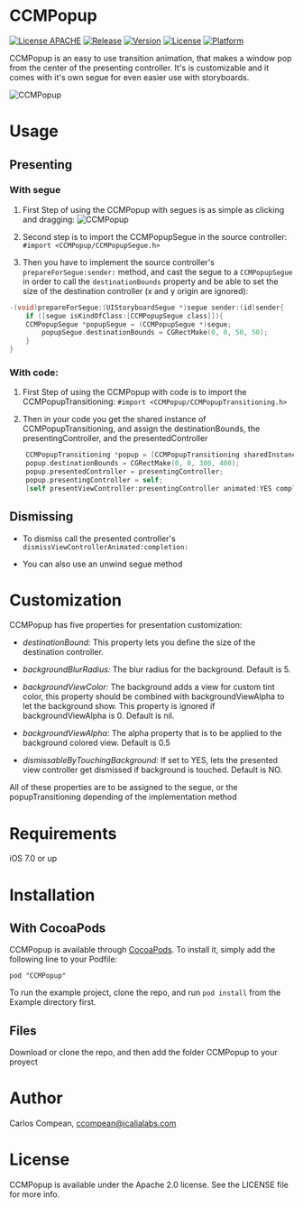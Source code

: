 # CCMPopup

[![License APACHE](https://img.shields.io/hexpm/l/plug.svg)](https://github.com/cacmartinez/CCMPopup/blob/master/LICENSE)
[![Release](https://img.shields.io/github/release/cacmartinez/CCMPopup.svg)](https://github.com/cacmartinez/CCMPopup)
[![Version](https://img.shields.io/cocoapods/v/CCMPopup.svg?style=flat)](http://cocoadocs.org/docsets/CCMPopup)
[![License](https://img.shields.io/cocoapods/l/CCMPopup.svg?style=flat)](http://cocoadocs.org/docsets/CCMPopup)
[![Platform](https://img.shields.io/cocoapods/p/CCMPopup.svg?style=flat)](http://cocoadocs.org/docsets/CCMPopup)

CCMPopup is an easy to use transition animation, that makes a window pop from the center of the presenting controller. It's is customizable and it comes with it's own segue for even easier use with storyboards.

![CCMPopup](https://github.com/cacmartinez/CCMPopup/blob/master/Screenshots/demoGif.gif)

# Usage

## Presenting

### With segue

1. First Step of using the CCMPopup with segues is as simple as clicking and dragging:
![CCMPopup](https://github.com/cacmartinez/CCMPopup/blob/master/Screenshots/usingSeguesDemo.gif)

2. Second step is to import the CCMPopupSegue in the source controller: `#import <CCMPopup/CCMPopupSegue.h>`

3. Then you have to implement the source controller's `prepareForSegue:sender:` method, and cast the segue to a `CCMPopupSegue` in order to call the `destinationBounds` property and be able to set the size of the destination controller (x and y origin are ignored):

```Objective-C
-(void)prepareForSegue:(UIStoryboardSegue *)segue sender:(id)sender{
    if ([segue isKindOfClass:[CCMPopupSegue class]]){
	CCMPopupSegue *popupSegue = (CCMPopupSegue *)segue;
        popupSegue.destinationBounds = CGRectMake(0, 0, 50, 50);
    }
}
```

### With code:

1. First Step of using the CCMPopup with code is to import the CCMPopupTransitioning: `#import <CCMPopup/CCMPopupTransitioning.h>`

2. Then in your code you get the shared instance of CCMPopupTransitioning, and assign the destinationBounds, the presentingController, and the presentedController

```Objective-C
    CCMPopupTransitioning *popup = [CCMPopupTransitioning sharedInstance];
    popup.destinationBounds = CGRectMake(0, 0, 300, 400);
    popup.presentedController = presentingController;
    popup.presentingController = self;
    [self presentViewController:presentingController animated:YES completion:nil];
```

## Dismissing

* To dismiss call the presented controller's `dismissViewControllerAnimated:completion:`

* You can also use an unwind segue method

# Customization

CCMPopup has five properties for presentation customization:

* *destinationBound:* This property lets you define the size of the destination controller.

* *backgroundBlurRadius:* The blur radius for the background. Default is 5.

* *backgroundViewColor:* The background adds a view for custom tint color, this property should be combined with backgroundViewAlpha to let the background show. This property is ignored if backgroundViewAlpha is 0. Default is nil.

* *backgroundViewAlpha:* The alpha property that is to be applied to the background colored view. Default is 0.5

* *dismissableByTouchingBackground:* If set to YES, lets the presented view controller get dismissed if background is touched. Default is NO.

All of these properties are to be assigned to the segue, or the popupTransitioning depending of the implementation method

# Requirements

iOS 7.0 or up

# Installation

## With CocoaPods

CCMPopup is available through [CocoaPods](http://cocoapods.org). To install
it, simply add the following line to your Podfile:

    pod "CCMPopup"

To run the example project, clone the repo, and run `pod install` from the Example directory first.

## Files

Download or clone the repo, and then add the folder CCMPopup to your proyect

# Author

Carlos Compean, ccompean@icalialabs.com

# License

CCMPopup is available under the Apache 2.0 license. See the LICENSE file for more info.

